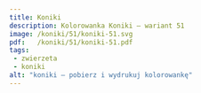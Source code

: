 ```yaml
---
title: Koniki
description: Kolorowanka Koniki – wariant 51
image: /koniki/51/koniki-51.svg
pdf:   /koniki/51/koniki-51.pdf
tags:
 - zwierzeta
 - koniki
alt: "koniki – pobierz i wydrukuj kolorowankę"
---
```

